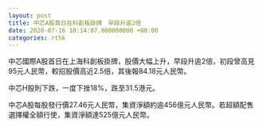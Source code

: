 ```yaml
---
layout: post
title: 中芯A股首日在科創板掛牌　早段升逾2倍
date: 2020-07-16 10:14:07.000000000 +08:00
categories: rthk
---
```


中芯國際A股首日在上海科創板掛牌，股價大幅上升，早段升逾2倍，初段曾高見95元人民幣，較招股價高近2.5倍，其後報84.18元人民幣。

中芯H股則下跌，一度下挫18%，跌至31.5港元。

中芯A股每股發行價27.46元人民幣，集資淨額約逾456億元人民幣。若超額配售選擇權全額行使，集資淨額達525億元人民幣。
